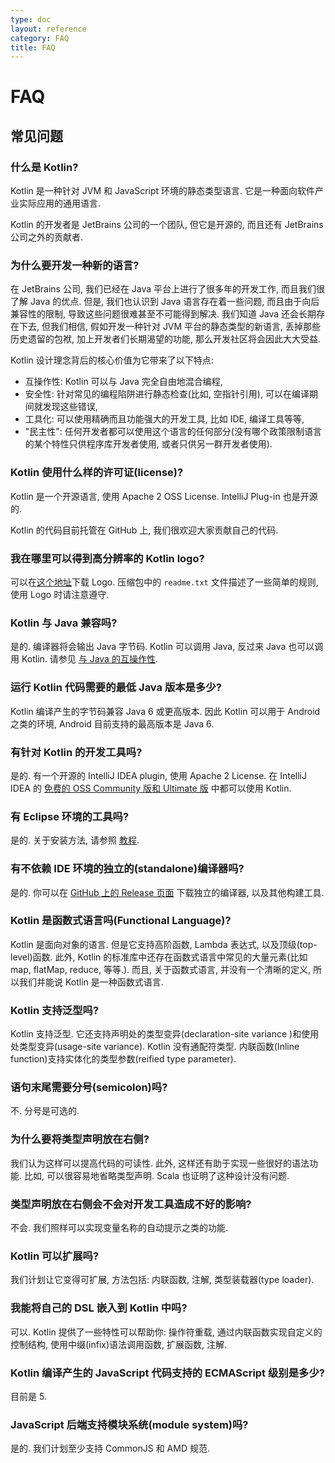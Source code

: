 ```yaml
---
type: doc
layout: reference
category: FAQ
title: FAQ
---
```


# FAQ

## 常见问题

### 什么是 Kotlin?

Kotlin 是一种针对 JVM 和 JavaScript 环境的静态类型语言. 它是一种面向软件产业实际应用的通用语言.

Kotlin 的开发者是 JetBrains 公司的一个团队, 但它是开源的, 而且还有 JetBrains 公司之外的贡献者.

### 为什么要开发一种新的语言?

在 JetBrains 公司, 我们已经在 Java 平台上进行了很多年的开发工作, 而且我们很了解 Java 的优点.
但是, 我们也认识到 Java 语言存在着一些问题, 而且由于向后兼容性的限制, 导致这些问题很难甚至不可能得到解决. 我们知道 Java 还会长期存在下去, 但我们相信, 假如开发一种针对 JVM 平台的静态类型的新语言, 丢掉那些历史遗留的包袱, 加上开发者们长期渴望的功能, 那么开发社区将会因此大大受益.

Kotlin 设计理念背后的核心价值为它带来了以下特点:

* 互操作性: Kotlin 可以与 Java 完全自由地混合编程,
* 安全性: 针对常见的编程陷阱进行静态检查(比如, 空指针引用), 可以在编译期间就发现这些错误,
* 工具化: 可以使用精确而且功能强大的开发工具, 比如 IDE, 编译工具等等,
* "民主性": 任何开发者都可以使用这个语言的任何部分(没有哪个政策限制语言的某个特性只供程序库开发者使用, 或者只供另一群开发者使用).

### Kotlin 使用什么样的许可证(license)?

Kotlin 是一个开源语言, 使用 Apache 2 OSS License. IntelliJ Plug-in 也是开源的.

Kotlin 的代码目前托管在 GitHub 上, 我们很欢迎大家贡献自己的代码.

### 我在哪里可以得到高分辨率的 Kotlin logo?

可以在[这个地址](https://resources.jetbrains.com/assets/products/kotlin/kotlin_logos.zip)下载 Logo. 压缩包中的 `readme.txt` 文件描述了一些简单的规则, 使用 Logo 时请注意遵守.

### Kotlin 与 Java 兼容吗?

是的. 编译器将会输出 Java 字节码. Kotlin 可以调用 Java, 反过来 Java 也可以调用 Kotlin. 请参见 [与 Java 的互操作性](java-interop.html).

### 运行 Kotlin 代码需要的最低 Java 版本是多少?

Kotlin 编译产生的字节码兼容 Java 6 或更高版本. 因此 Kotlin 可以用于 Android 之类的环境, Android 目前支持的最高版本是 Java 6.

### 有针对 Kotlin 的开发工具吗?

是的. 有一个开源的 IntelliJ IDEA plugin, 使用 Apache 2 License. 在 IntelliJ IDEA 的 [免费的 OSS Community 版和 Ultimate 版](http://www.jetbrains.com/idea/features/editions_comparison_matrix.html) 中都可以使用 Kotlin.

### 有 Eclipse 环境的工具吗?

是的. 关于安装方法, 请参照 [教程](/docs/tutorials/getting-started-eclipse.html).

### 有不依赖 IDE 环境的独立的(standalone)编译器吗?

是的. 你可以在 [GitHub 上的 Release 页面]({{site.data.releases.latest.url}}) 下载独立的编译器, 以及其他构建工具.

### Kotlin 是函数式语言吗(Functional Language)?

Kotlin 是面向对象的语言. 但是它支持高阶函数, Lambda 表达式, 以及顶级(top-level)函数. 此外, Kotlin 的标准库中还存在函数式语言中常见的大量元素(比如 map, flatMap, reduce, 等等.). 而且, 关于函数式语言, 并没有一个清晰的定义, 所以我们并能说 Kotlin 是一种函数式语言.

### Kotlin 支持泛型吗?

Kotlin 支持泛型. 它还支持声明处的类型变异(declaration-site variance )和使用处类型变异(usage-site variance). Kotlin 没有通配符类型. 内联函数(Inline function)支持实体化的类型参数(reified type parameter).

### 语句末尾需要分号(semicolon)吗?

不. 分号是可选的.

### 为什么要将类型声明放在右侧?

我们认为这样可以提高代码的可读性. 此外, 这样还有助于实现一些很好的语法功能. 比如, 可以很容易地省略类型声明. Scala 也证明了这种设计没有问题.

### 类型声明放在右侧会不会对开发工具造成不好的影响?

不会. 我们照样可以实现变量名称的自动提示之类的功能.

### Kotlin 可以扩展吗?

我们计划让它变得可扩展, 方法包括: 内联函数, 注解, 类型装载器(type loader).

### 我能将自己的 DSL 嵌入到 Kotlin 中吗?

可以. Kotlin 提供了一些特性可以帮助你: 操作符重载, 通过内联函数实现自定义的控制结构, 使用中缀(infix)语法调用函数, 扩展函数, 注解.

### Kotlin 编译产生的 JavaScript 代码支持的 ECMAScript 级别是多少?

目前是 5.

### JavaScript 后端支持模块系统(module system)吗?

是的. 我们计划至少支持 CommonJS 和 AMD 规范.
